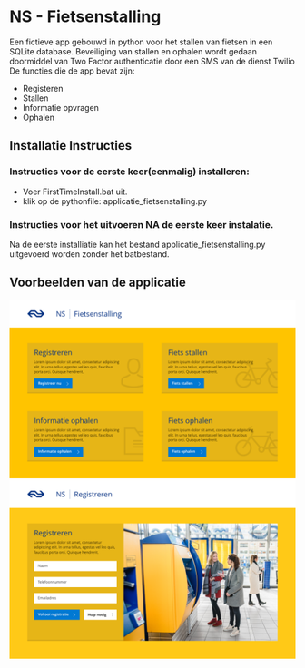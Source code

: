# NS - Fietsenstalling
Een fictieve app gebouwd in python voor het stallen van fietsen in een SQLite database. Beveiliging van stallen en ophalen wordt gedaan doormiddel van Two Factor authenticatie door een SMS van de dienst Twilio
De functies die de app bevat zijn:
- Registeren
- Stallen
- Informatie opvragen
- Ophalen

## Installatie Instructies

### Instructies voor de eerste keer(eenmalig) installeren:
- Voer FirstTimeInstall.bat uit.
- klik op de pythonfile: applicatie_fietsenstalling.py

### Instructies voor het uitvoeren NA de eerste keer instalatie.
Na de eerste installiatie kan het bestand applicatie_fietsenstalling.py uitgevoerd worden zonder het batbestand.

## Voorbeelden van de applicatie
![home](https://raw.githubusercontent.com/vincevannoort/miniproject-programmeren/master/ontwerp/exports/Home.png?token=AP6HvcMl1B_x0JNzF62MqBbczT2j4idPks5YGv_rwA%3D%3D)
![home](https://raw.githubusercontent.com/vincevannoort/miniproject-programmeren/master/ontwerp/exports/Registreren.png?token=AP6HvXZoCp_TpiL-2haoSRw8Ip1yMgswks5YGwALwA%3D%3D)